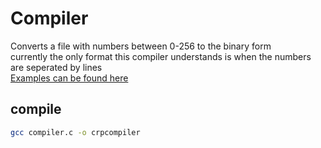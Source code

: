 # Compiler
Converts a file with numbers between 0-256 to the binary form  
currently the only format this compiler understands is when the numbers are seperated by lines  
[Examples can be found here](../../examples/)

## compile
```bash
gcc compiler.c -o crpcompiler
```



